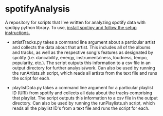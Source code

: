 # spotifyAnalysis
A repository for scripts that I've written for analyzing spotify data with spotipy python library. To use, [install spotipy and follow the setup instructions.](https://spotipy.readthedocs.io/en/2.9.0/)

* artistTracks.py takes a command line argument about a particular artist and collects the data about that artist. This includes all of the albums and tracks, as well as the respective song's features as designated by spotify (i.e. dancability, energy, instrumentalness, loudness, tempo, popularity, etc.). The script outputs this information to a csv file in an output directory for further analysis/work. Can also be used by running the runArtists.sh script, which reads all artists from the text file and runs the script for each.

* playlistData.py takes a command line argument for a particular playlist ID (URI) from spotify and collects all data about the tracks comprising that playlist. The script outputs this information to a csv file in the output directory. Can also be used by running the runPlaylists.sh script, which reads all the playlist ID's from a text file and runs the script for each.


